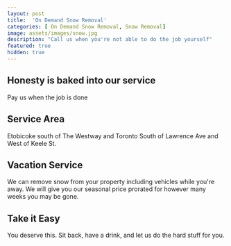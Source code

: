 ```yaml
---
layout: post
title:  'On Demand Snow Removal'
categories: [ On Demand Snow Removal, Snow Removal]
image: assets/images/snow.jpg
description: "Call us when you're not able to do the job yourself"
featured: true
hidden: true
---
```


## Honesty is baked into our service
Pay us when the job is done

## Service Area
Etobicoke south of The Westway and Toronto South of Lawrence Ave and West of Keele St.

## Vacation Service
We can remove snow from your property including vehicles while you're away. We will give you our seasonal price prorated for however many weeks you may be gone.

## Take it Easy
You deserve this. Sit back, have a drink, and let us do the hard stuff for you.

